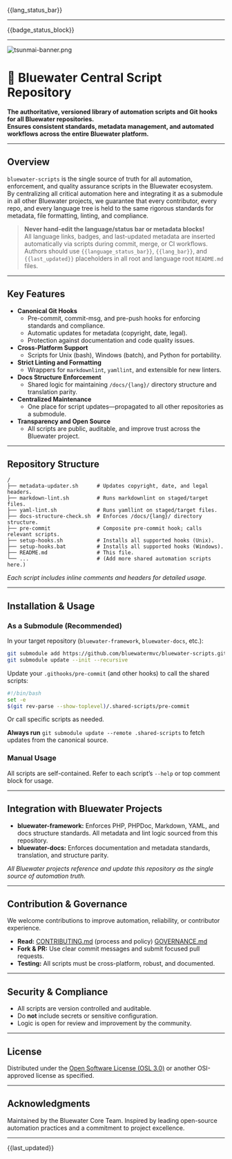 <!-- Multi-language Translation Status with Images -->
{{lang_status_bar}}

---

<!-- Badge Status Block -->
{{badge_status_block}}

---
![tsunmai-banner.png](docs/en/assets/tsunmai-banner.png)
# 🌊 Bluewater Central Script Repository

**The authoritative, versioned library of automation scripts and Git hooks for all Bluewater repositories.  
Ensures consistent standards, metadata management, and automated workflows across the entire Bluewater platform.**

---

## Overview

`bluewater-scripts` is the single source of truth for all automation, enforcement, and quality assurance scripts in the Bluewater ecosystem.  
By centralizing all critical automation here and integrating it as a submodule in all other Bluewater projects, we guarantee that every contributor, every repo, and every language tree is held to the same rigorous standards for metadata, file formatting, linting, and compliance.

> **Never hand-edit the language/status bar or metadata blocks!**  
> All language links, badges, and last-updated metadata are inserted automatically via scripts during commit, merge, or CI workflows.  
> Authors should use `{{language_status_bar}}`, `{{lang_bar}}`, and `{{last_updated}}` placeholders in all root and language root `README.md` files.

---

## Key Features

- **Canonical Git Hooks**
  - Pre-commit, commit-msg, and pre-push hooks for enforcing standards and compliance.
  - Automatic updates for metadata (copyright, date, legal).
  - Protection against documentation and code quality issues.
- **Cross-Platform Support**
  - Scripts for Unix (bash), Windows (batch), and Python for portability.
- **Strict Linting and Formatting**
  - Wrappers for `markdownlint`, `yamllint`, and extensible for new linters.
- **Docs Structure Enforcement**
  - Shared logic for maintaining `/docs/{lang}/` directory structure and translation parity.
- **Centralized Maintenance**
  - One place for script updates—propagated to all other repositories as a submodule.
- **Transparency and Open Source**
  - All scripts are public, auditable, and improve trust across the Bluewater project.

---

## Repository Structure

```text
/
├── metadata-updater.sh      # Updates copyright, date, and legal headers.
├── markdown-lint.sh         # Runs markdownlint on staged/target files.
├── yaml-lint.sh             # Runs yamllint on staged/target files.
├── docs-structure-check.sh  # Enforces /docs/{lang}/ directory structure.
├── pre-commit               # Composite pre-commit hook; calls relevant scripts.
├── setup-hooks.sh           # Installs all supported hooks (Unix).
├── setup-hooks.bat          # Installs all supported hooks (Windows).
├── README.md                # This file.
└── ...                      # (Add more shared automation scripts here.)
````

*Each script includes inline comments and headers for detailed usage.*

---

## Installation & Usage

### **As a Submodule (Recommended)**

In your target repository (`bluewater-framework`, `bluewater-docs`, etc.):

```bash
git submodule add https://github.com/bluewatermvc/bluewater-scripts.git .shared-scripts
git submodule update --init --recursive
```

Update your `.githooks/pre-commit` (and other hooks) to call the shared scripts:

```bash
#!/bin/bash
set -e
$(git rev-parse --show-toplevel)/.shared-scripts/pre-commit
```

Or call specific scripts as needed.

**Always run**
`git submodule update --remote .shared-scripts`
to fetch updates from the canonical source.

### **Manual Usage**

All scripts are self-contained.
Refer to each script’s `--help` or top comment block for usage.

---

## Integration with Bluewater Projects

* **bluewater-framework:**
  Enforces PHP, PHPDoc, Markdown, YAML, and docs structure standards.
  All metadata and lint logic sourced from this repository.
* **bluewater-docs:**
  Enforces documentation and metadata standards, translation, and structure parity.

*All Bluewater projects reference and update this repository as the single source of automation truth.*

---

## Contribution & Governance

We welcome contributions to improve automation, reliability, or contributor experience.

* **Read:**
  [CONTRIBUTING.md](./CONTRIBUTING.md) (process and policy)
  [GOVERNANCE.md](./GOVERNANCE.md)
* **Fork & PR:**
  Use clear commit messages and submit focused pull requests.
* **Testing:**
  All scripts must be cross-platform, robust, and documented.

---

## Security & Compliance

* All scripts are version controlled and auditable.
* Do **not** include secrets or sensitive configuration.
* Logic is open for review and improvement by the community.

---

## License

Distributed under the [Open Software License (OSL 3.0)](./LICENSE)
or another OSI-approved license as specified.

---

## Acknowledgments

Maintained by the Bluewater Core Team.
Inspired by leading open-source automation practices and a commitment to project excellence.

---

{{last\_updated}}
